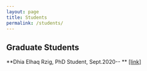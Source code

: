 ```yaml
---
layout: page
title: Students
permalink: /students/
---
```


Graduate Students
--
**Dhia Elhaq Rzig, PhD Student, Sept.2020-- **
<a href="https://www.linkedin.com/in/dhia-elhaq-rzig/" target="_blank">[link]</a>
<br/>